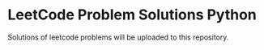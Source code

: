 # LeetCode Problem Solutions Python
Solutions of leetcode problems will be uploaded to this repository.

